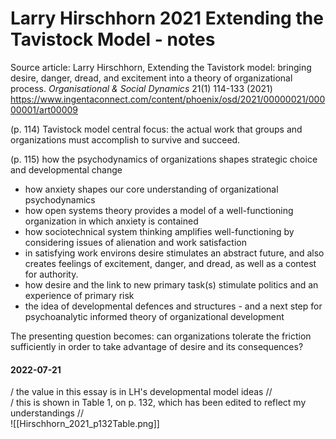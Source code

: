 # Larry Hirschhorn 2021 Extending the Tavistock Model - notes

Source article: Larry Hirschhorn, Extending the Tavistork model: bringing desire, danger, dread, and excitement into a theory of organizational process. _Organisational & Social Dynamics_ 21(1) 114-133 (2021) <https://www.ingentaconnect.com/content/phoenix/osd/2021/00000021/00000001/art00009>

(p. 114) Tavistock model central focus: the actual work that groups and organizations must accomplish to survive and succeed.

(p. 115) how the psychodynamics of organizations shapes strategic choice and developmental change  
- how anxiety shapes our core understanding of organizational psychodynamics  
- how open systems theory provides a model of a well-functioning organization in which anxiety is contained  
- how sociotechnical system thinking amplifies well-functioning by considering issues of alienation and work satisfaction  
- in satisfying work environs desire stimulates an abstract future, and also creates feelings of excitement, danger, and dread, as well as a contest for authority. 
- how desire and the link to new primary task(s) stimulate politics and an experience of primary risk  
- the idea of developmental defences and structures - and a next step for psychoanalytic informed theory of organizational development  

The presenting question becomes: can organizations tolerate the friction sufficiently in order to take advantage of desire and its consequences?


#### 2022-07-21
/ the value in this essay is in LH's developmental model ideas //  
/ this is shown in Table 1, on p. 132, which has been edited to reflect my understandings //  
![[Hirschhorn_2021_p132Table.png]]



